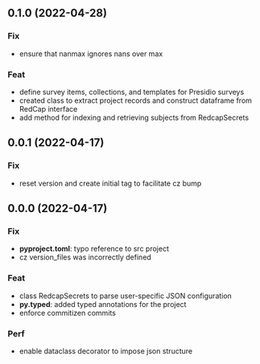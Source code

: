## 0.1.0 (2022-04-28)

### Fix

- ensure that nanmax ignores nans over max

### Feat

- define survey items, collections, and templates for Presidio surveys
- created class to extract project records and construct dataframe from RedCap interface
- add method for indexing and retrieving subjects from RedcapSecrets

## 0.0.1 (2022-04-17)

### Fix

- reset version and create initial tag to facilitate cz bump

## 0.0.0 (2022-04-17)

### Fix

- **pyproject.toml**: typo reference to src project
- cz version_files was incorrectly defined

### Feat

- class RedcapSecrets to parse user-specific JSON configuration
- **py.typed**: added typed annotations for the project
- enforce commitizen commits

### Perf

- enable dataclass decorator to impose json structure
